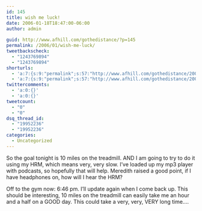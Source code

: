 ```yaml
---
id: 145
title: wish me luck!
date: 2006-01-18T18:47:00-06:00
author: admin
  
guid: http://www.afhill.com/gothedistance/?p=145
permalink: /2006/01/wish-me-luck/
tweetbackscheck:
  - "1243769894"
  - "1243769894"
shorturls:
  - 'a:7:{s:9:"permalink";s:57:"http://www.afhill.com/gothedistance/2006/01/wish-me-luck/";s:7:"tinyurl";s:25:"http://tinyurl.com/albxb3";s:4:"isgd";s:17:"http://is.gd/hfGL";s:5:"bitly";s:18:"http://bit.ly/HmrQ";s:5:"snipr";s:22:"http://snipr.com/aqw5a";s:5:"snurl";s:22:"http://snurl.com/aqw5a";s:7:"snipurl";s:24:"http://snipurl.com/aqw5a";}'
  - 'a:7:{s:9:"permalink";s:57:"http://www.afhill.com/gothedistance/2006/01/wish-me-luck/";s:7:"tinyurl";s:25:"http://tinyurl.com/albxb3";s:4:"isgd";s:17:"http://is.gd/hfGL";s:5:"bitly";s:18:"http://bit.ly/HmrQ";s:5:"snipr";s:22:"http://snipr.com/aqw5a";s:5:"snurl";s:22:"http://snurl.com/aqw5a";s:7:"snipurl";s:24:"http://snipurl.com/aqw5a";}'
twittercomments:
  - 'a:0:{}'
  - 'a:0:{}'
tweetcount:
  - "0"
  - "0"
dsq_thread_id:
  - "19952236"
  - "19952236"
categories:
  - Uncategorized
---
```

So the goal tonight is 10 miles on the treadmill. AND I am going to try to do it using my HRM, which means very, very slow. I&#8217;ve loaded up my mp3 player with podcasts, so hopefully that will help. Meredith raised a good point, if I have headphones on, how will I hear the HRM? 

Off to the gym now: 6:46 pm. I&#8217;ll update again when I come back up. This should be interesting, 10 miles on the treadmill can easily take me an hour and a half on a GOOD day. This could take a very, very, VERY long time&#8230;.